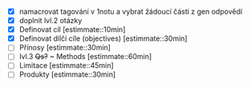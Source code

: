 - [x] namacrovat tagování v 1notu a vybrat žádoucí části z gen odpovědí
- [x] doplnit lvl.2 otázky
- [x] Definovat cíl [estimmate::10min]
- [x] Definovat dílčí cíle (objectives) [estimmate::30min]
- [ ] Přínosy [estimmate::30min]
- [ ] lvl.3 ~~Qs?~~ ~ Methods [estimmate::60min]
- [ ] Limitace [estimmate::45min]
- [ ] Produkty [estimmate::30min]